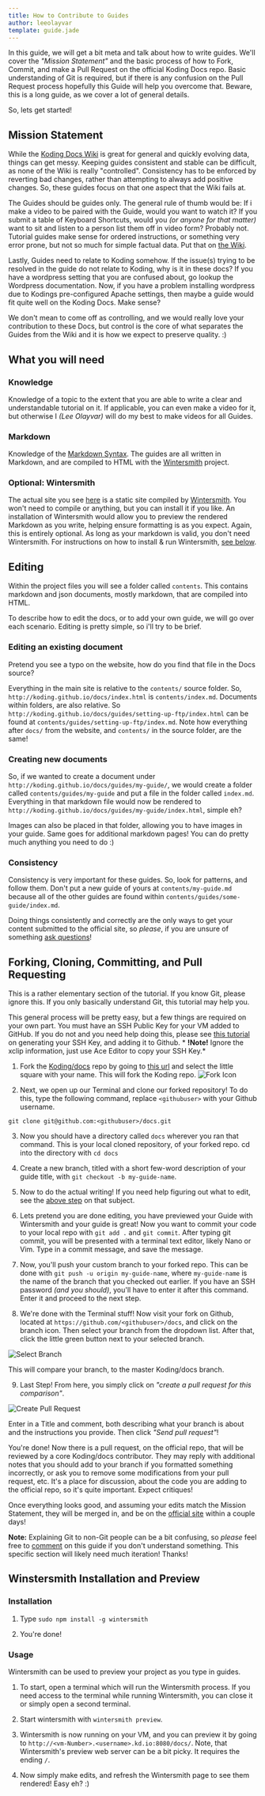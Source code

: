```yaml
---
title: How to Contribute to Guides
author: leeolayvar
template: guide.jade
---
```



In this guide, we will get a bit meta and talk about how to write guides.
We'll cover the *"Mission Statement"* and the basic process of how to
Fork, Commit, and make a Pull Request on the official Koding Docs repo. Basic
understanding of Git is required, but if there is any confusion on the
Pull Request process hopefully this Guide will help you overcome that.
Beware, this is a long guide, as we cover a lot of general details.

So, lets get started!



<a name="mission" class="anchor"></a>
## Mission Statement

While the [Koding Docs Wiki][4] is great for general and quickly evolving
data, things can get messy. Keeping guides consistent and stable can be
difficult, as none of the Wiki is really "controlled". Consistency
has to be enforced by reverting bad changes, rather than attempting to always
add positive changes. So, these guides focus on that one aspect that
the Wiki fails at.

The Guides should be guides only. The general rule of thumb would be:
If i make a video to be paired with the Guide, would you want to watch it?
If you submit a table of Keyboard Shortcuts, would you *(or anyone for that
matter)* want to sit and listen to a person list them off in video form?
Probably not. Tutorial guides make sense for ordered instructions, or
something very error prone, but not so much for simple factual data.
Put that on [the Wiki][4].

Lastly, Guides need to relate to Koding somehow. If the issue(s) trying
to be resolved in the guide do not relate to Koding, why is it in these docs?
If you have a wordpress setting that you are confused about, go lookup
the Wordpress documentation. Now, if you have a problem installing wordpress
due to Kodings pre-configured Apache settings, then maybe a guide would
fit quite well on the Koding Docs. Make sense?

We don't mean to come off as controlling, and we would really love your
contribution to these Docs, but control is the core of what separates
the Guides from the Wiki and it is how we expect to preserve quality. :)



<a name="whatyouwillneed" class="anchor"></a>
## What you will need

### Knowledge

Knowledge of a topic to the extent that you are able to write a clear and
understandable tutorial on it. If applicable, you can even make a video for
it, but otherwise I *(Lee Olayvar)* will do my best to make videos for
all Guides.

### Markdown

Knowledge of the [Markdown Syntax][1]. The guides are all written in
Markdown, and are compiled to HTML with the [Wintersmith][2] project.

### Optional: Wintersmith

The actual site you see [here][0] is a static site compiled by
[Wintersmith][2]. You won't need to compile or anything, but you can install
it if you like. An installation of Wintersmith would allow you to preview
the rendered Markdown as you write, helping ensure formatting is as you expect.
Again, this is entirely optional. As long as your markdown is valid, you don't
need Wintersmith. For instructions on how to install & run Wintersmith,
[see below](#wintersmithinstallation).



<a name="forking" class="anchor"></a>
## Editing

Within the project files you will see a folder called `contents`. This
contains markdown and json documents, mostly markdown, that are compiled
into HTML.

To describe how to edit the docs, or to add your own guide, we will go
over each scenario. Editing is pretty simple, so i'll try to be brief.

### Editing an existing document

Pretend you see a typo on the website, how do you find that file in the
Docs source?

Everything in the main site is relative to the `contents/` source folder. So,
`http://koding.github.io/docs/index.html` is `contents/index.md`. Documents
within folders, are also relative. So
`http://koding.github.io/docs/guides/setting-up-ftp/index.html` can be
found at `contents/guides/setting-up-ftp/index.md`. Note how everything after
`docs/` from the website, and `contents/` in the source folder, are the same!


### Creating new documents

So, if we wanted to create a document under
`http://koding.github.io/docs/guides/my-guide/`, we would create a folder
called `contents/guides/my-guide` and put a file in the folder called 
`index.md`. Everything in that markdown file would now be rendered to
`http://koding.github.io/docs/guides/my-guide/index.html`, simple eh?

Images can also be placed in that folder, allowing you to have
images in your guide. Same goes for additional markdown pages! You can do
pretty much anything you need to do :)


### Consistency

Consistency is very important for these guides. So, look for patterns, and
follow them. Don't put a new guide of yours at `contents/my-guide.md` because
all of the other guides are found within `contents/guides/some-guide/index.md`.

Doing things consistently and correctly are the only ways to get your
content submitted to the official site, so *please*, if you are unsure of
something [ask questions][3]!



<a name="forking" class="anchor"></a>
## Forking, Cloning, Committing, and Pull Requesting

This is a rather elementary section of the tutorial. If you know Git,
please ignore this. If you only basically understand Git, this tutorial
may help you.

This general process will be pretty easy, but a few things are required on
your own part. You must have an SSH Public Key for your VM added to GitHub. If
you do not and you need help doing this, please see
[this tutorial](https://help.github.com/articles/generating-ssh-keys#platform-linux)
on generating your SSH Key, and adding it to Github. * **!Note!** Ignore the xclip information, just use Ace Editor to copy
your SSH Key.*

1. Fork the [Koding/docs][0] repo by going to
  [this url](https://github.com/koding/docs/fork) and select the little
  square with your name. This will fork the Koding repo.
  ![Fork Icon](forkicon.png)
  
2. Next, we open up our Terminal and clone our forked repository! To do this,
  type the following command, replace `<githubuser>` with your Github username.
  
  ```
  git clone git@github.com:<githubuser>/docs.git
  ```
  
3. Now you should have a directory called `docs` wherever you ran that
  command. This is your local cloned repository, of your forked repo.
  cd into the directory with `cd docs`  
  
4. Create a new branch, titled with a short few-word description of your
  guide title, with `git checkout -b my-guide-name`.
  
5. Now to do the actual writing! If you need help figuring out what to edit,
  see the [above step](#editing) on that subject.
  
6. Lets pretend you are done editing, you have previewed your Guide with
  Wintersmith and your guide is great! Now you want to commit your code
  to your local repo with `git add .` and `git commit`. After typing
  git commit, you will be presented with a terminal text editor, likely
  Nano or Vim. Type in a commit message, and save the message.
  
7. Now, you'll push your custom branch to your forked repo. This can be
  done with `git push -u origin my-guide-name`, where `my-guide-name` is the
  name of the branch that you checked out earlier. If you have an SSH password
  *(and you should)*, you'll have to enter it after this command. Enter it
  and proceed to the next step.
  
8. We're done with the Terminal stuff! Now visit your fork on
  Github, located at `https://github.com/<githubuser>/docs`, and click
  on the branch icon. Then select your branch from the dropdown list.
  After that, click the little green button next to your selected branch.
  
  ![Select Branch](selectbranch.png)
  
  This will compare your branch, to the master Koding/docs branch.
  
9. Last Step! From here, you simply click on *"create a pull request for
  this comparison"*.
  
  ![Create Pull Request](createpullrequest.png)
  
  Enter in a Title and comment, both describing what your branch is about
  and the instructions you provide. Then click *"Send pull request"*!
  
  You're done! Now there is a pull request, on the official repo, that
  will be reviewed by a core Koding/docs contributor. They may reply with
  additional notes that you should add to your branch if you formatted
  something incorrectly, or ask you to remove some modifications from your
  pull request, etc. It's a place for discussion, about the code you are
  adding to the official repo, so it's quite important. Expect critiques!
  
  Once everything looks good, and assuming your edits match the Mission
  Statement, they will be merged in, and be on the [official site][0] within
  a couple days!
  
  **Note:** Explaining Git to non-Git people can be a bit confusing, so
  *please* feel free to [comment][3] on this guide if you don't understand
  something. This specific section will likely need much iteration! Thanks!

  

<a name="wintersmithinstallation" class="anchor"></a>
## Winstersmith Installation and Preview

### Installation

1. Type `sudo npm install -g wintersmith`

2. You're done!

### Usage

Wintersmith can be used to preview your project as you type in guides.

1. To start, open a terminal which will run the Wintersmith process. If
  you need access to the terminal while running Wintersmith, you can close it
  or simply open a second terminal.

2. Start wintersmith with `wintersmith preview`.

3. Wintersmith is now running on your VM, and you can preview it by going to
  `http://<vm-Number>.<username>.kd.io:8080/docs/`. Note, that Wintersmith's
  preview web server can be a bit picky. It requires the ending `/`.

4. Now simply make edits, and refresh the Wintersmith page to see them
  rendered! Easy eh? :)  




[0]: http://koding.github.io/docs/
[1]: http://daringfireball.net/projects/markdown/
[2]: https://github.com/jnordberg/wintersmith
[3]: https://github.com/koding/docs/issues/new
[4]: https://github.com/koding/docs/wiki

